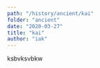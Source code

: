 ```yaml
---
path: "/history/ancient/kai"
folder: "ancient"
date: "2020-03-27"
title: "kai"
author: "iak"
---
```




ksbvksvbkw
